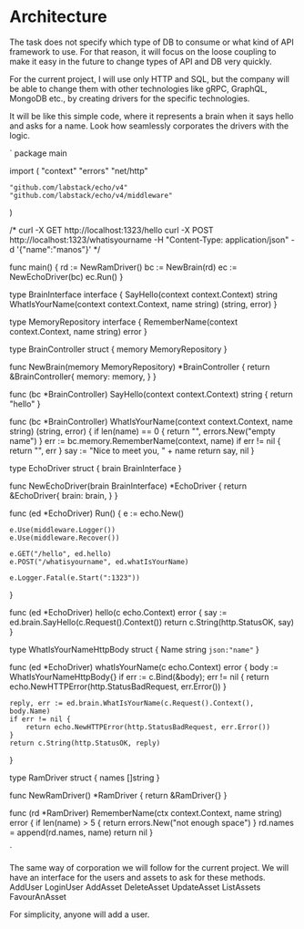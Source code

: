# Architecture
The task does not specify which type of DB to consume or what kind of API framework to use. For that reason, it will focus on the loose coupling to make it easy in the future to change types of API and DB very quickly.

For the current project, I will use only HTTP and SQL, but the company will be able to change them with other technologies like gRPC, GraphQL, MongoDB etc., by creating drivers for the specific technologies.

It will be like this simple code, where it represents a brain when it says hello and asks for a name. Look how seamlessly corporates the drivers with the logic.

`
package main

import (
	"context"
	"errors"
	"net/http"

	"github.com/labstack/echo/v4"
	"github.com/labstack/echo/v4/middleware"
)

/*
curl -X GET http://localhost:1323/hello
curl -X POST http://localhost:1323/whatisyourname -H "Content-Type: application/json" -d '{"name":"manos"}'
*/

func main() {
	rd := NewRamDriver()
	bc := NewBrain(rd)
	ec := NewEchoDriver(bc)
	ec.Run()
}

type BrainInterface interface {
	SayHello(context context.Context) string
	WhatIsYourName(context context.Context, name string) (string, error)
}

type MemoryRepository interface {
	RememberName(context context.Context, name string) error
}

type BrainController struct {
	memory MemoryRepository
}

func NewBrain(memory MemoryRepository) *BrainController {
	return &BrainController{
		memory: memory,
	}
}

func (bc *BrainController) SayHello(context context.Context) string {
	return "hello"
}

func (bc *BrainController) WhatIsYourName(context context.Context, name string) (string, error) {
	if len(name) == 0 {
		return "", errors.New("empty name")
	}
	err := bc.memory.RememberName(context, name)
	if err != nil {
		return "", err
	}
	say := "Nice to meet you, " + name
	return say, nil
}

type EchoDriver struct {
	brain BrainInterface
}

func NewEchoDriver(brain BrainInterface) *EchoDriver {
	return &EchoDriver{
		brain: brain,
	}
}

func (ed *EchoDriver) Run() {
	e := echo.New()

	e.Use(middleware.Logger())
	e.Use(middleware.Recover())

	e.GET("/hello", ed.hello)
	e.POST("/whatisyourname", ed.whatIsYourName)

	e.Logger.Fatal(e.Start(":1323"))
}

func (ed *EchoDriver) hello(c echo.Context) error {
	say := ed.brain.SayHello(c.Request().Context())
	return c.String(http.StatusOK, say)
}

type WhatIsYourNameHttpBody struct {
	Name string `json:"name"`
}

func (ed *EchoDriver) whatIsYourName(c echo.Context) error {
	body := WhatIsYourNameHttpBody{}
	if err := c.Bind(&body); err != nil {
		return echo.NewHTTPError(http.StatusBadRequest, err.Error())
	}

	reply, err := ed.brain.WhatIsYourName(c.Request().Context(), body.Name)
	if err != nil {
		return echo.NewHTTPError(http.StatusBadRequest, err.Error())
	}
	return c.String(http.StatusOK, reply)
}

type RamDriver struct {
	names []string
}

func NewRamDriver() *RamDriver {
	return &RamDriver{}
}

func (rd *RamDriver) RememberName(ctx context.Context, name string) error {
	if len(name) > 5 {
		return errors.New("not enough space")
	}
	rd.names = append(rd.names, name)
	return nil
}

`

The same way of corporation we will follow for the current project.
We will have an interface for the users and assets to ask for these methods.
AddUser
LoginUser
AddAsset
DeleteAsset
UpdateAsset
ListAssets
FavourAnAsset


For simplicity, anyone will add a user.